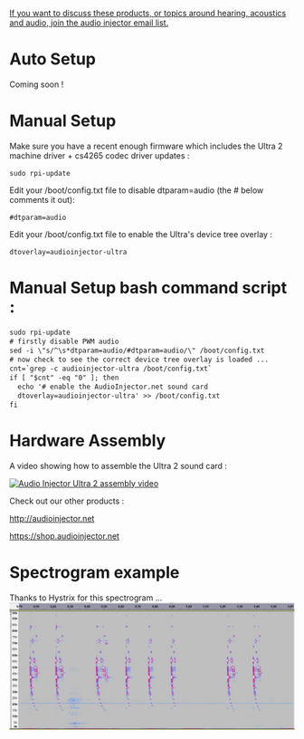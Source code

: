 [If you want to discuss these products, or topics around hearing, acoustics and audio, join the audio injector email list.](https://lists.audioinjector.net/mailman/listinfo/people)

# Auto Setup

Coming soon !

# Manual Setup

Make sure you have a recent enough firmware which includes the Ultra 2 machine driver + cs4265 codec driver updates :

```
sudo rpi-update
```

Edit your /boot/config.txt file to disable dtparam=audio (the # below comments it out):
```
#dtparam=audio
```

Edit your /boot/config.txt file to enable the Ultra's device tree overlay :
```
dtoverlay=audioinjector-ultra
```  

# Manual Setup bash command script :
```
sudo rpi-update
# firstly disable PWM audio
sed -i \"s/^\s*dtparam=audio/#dtparam=audio/\" /boot/config.txt
# now check to see the correct device tree overlay is loaded ...
cnt=`grep -c audioinjector-ultra /boot/config.txt`
if [ "$cnt" -eq "0" ]; then
  echo '# enable the AudioInjector.net sound card
  dtoverlay=audioinjector-ultra' >> /boot/config.txt
fi
```

# Hardware Assembly
A video showing how to assemble the Ultra 2 sound card :

[![Audio Injector Ultra 2 assembly video](https://ksr-ugc.imgix.net/assets/021/896/505/1ec8b145a3c9a519dcd3fc8f703b829d_original.jpg?ixlib=rb-1.1.0&w=680&fit=max&v=1531538985&auto=format&gif-q=50&q=92&s=8250699b5e636f4a57907524fc1e19cf)](https://www.youtube.com/watch?v=5aJgab891BE&feature=youtu.be "Audio Injector Ultra 2 assembly video")

Check out our other products :

http://audioinjector.net

https://shop.audioinjector.net

# Spectrogram example

Thanks to Hystrix for this spectrogram ...
![Hystrix spectrogram](https://github.com/Audio-Injector/Ultra/raw/master/hystrix.spectrogram.JPG)
